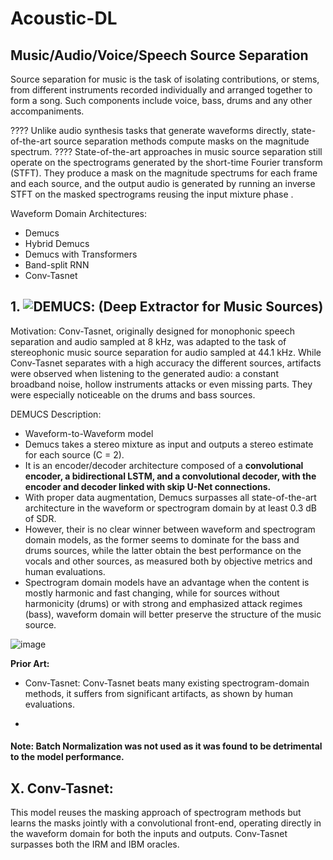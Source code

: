 # Acoustic-DL

## Music/Audio/Voice/Speech Source Separation

Source separation for music is the task of isolating contributions, or stems, from different instruments recorded individually and arranged together to form a song. Such
components include voice, bass, drums and any other accompaniments.

???? Unlike audio synthesis tasks that generate waveforms directly, state-of-the-art source separation methods compute masks on the magnitude spectrum. ???? State-of-the-art approaches in music source separation still operate on the spectrograms generated by the short-time Fourier transform (STFT). They produce a mask on the magnitude spectrums for each frame and each source, and the output audio is generated by running an inverse STFT on the masked spectrograms reusing the input mixture phase .


Waveform Domain Architectures:
- Demucs
- Hybrid Demucs
- Demucs with Transformers
- Band-split RNN
- Conv-Tasnet

## 1. ![DEMUCS](https://arxiv.org/abs/1911.13254): (Deep Extractor for Music Sources)

Motivation: Conv-Tasnet, originally designed for monophonic speech separation and audio sampled at 8 kHz, was adapted to the task of stereophonic music source separation for
audio sampled at 44.1 kHz. While Conv-Tasnet separates with a high accuracy the different sources, artifacts were observed when listening to the generated audio: a constant broadband noise, hollow instruments attacks or even missing parts. They were especially noticeable on the drums and bass sources.

DEMUCS Description:
- Waveform-to-Waveform model
- Demucs takes a stereo mixture as input and outputs a stereo estimate for each source (C = 2).
- It is an encoder/decoder architecture composed of a **convolutional encoder, a bidirectional LSTM, and a convolutional decoder, with the encoder and decoder
linked with skip U-Net connections.** 
- With proper data augmentation, Demucs surpasses all state-of-the-art architecture in the waveform or spectrogram domain by at least 0.3 dB of SDR.
- However, their is no clear winner between waveform and spectrogram domain models, as the former seems to dominate for the bass and drums sources, while the latter obtain the best performance on the vocals and other sources, as measured both by objective metrics and human evaluations.
- Spectrogram domain models have an advantage when the content is mostly harmonic and fast changing, while for sources without harmonicity (drums) or with strong and emphasized attack regimes (bass), waveform domain will better preserve the structure of the music source.



![image](https://user-images.githubusercontent.com/129742046/230777568-c2ba40fa-d839-4300-9ba3-f3bc29eea57d.png)


**Prior Art:**

- Conv-Tasnet: Conv-Tasnet beats many existing spectrogram-domain methods, it suffers from significant artifacts, as shown by human evaluations. 




- 

#### Note: Batch Normalization was not used as  it was found to be detrimental to the model performance.




## X. Conv-Tasnet:

This model reuses the masking approach of spectrogram methods but learns the masks jointly with a convolutional front-end, operating directly in the waveform domain for both the inputs and outputs. Conv-Tasnet surpasses both the IRM and IBM oracles.
